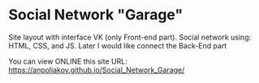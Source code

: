 # Social Network "Garage"
Site layout with interface VK (only Front-end part).
Social network using: HTML, CSS, and JS. Later I would like connect the Back-End part

You can view ONLINE this site URL: https://anpoliakov.github.io/Social_Network_Garage/
